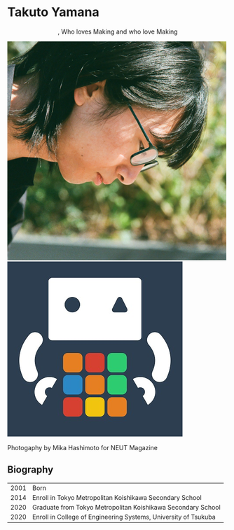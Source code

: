 # Takuto Yamana

<div style="text-align:center">, Who loves Making and who love Making</div>



<img class="pic2" src="img/face.png" alt="Takuto Yamana"><img class="pic2" src="img/icon.jpg" alt="Nyanyan">

Photogaphy by Mika Hashimoto for NEUT Magazine



## Biography

<table><tbody>
<tr>
<td>2001</td>
<td>Born</td>
</tr>
<tr>
<td>2014</td>
<td>Enroll in Tokyo Metropolitan Koishikawa Secondary School</td>
</tr>
<tr>
<td>2020</td>
<td>Graduate from Tokyo Metropolitan Koishikawa Secondary School</td>
</tr>
<tr>
<td>2020</td>
<td>Enroll in College of Engineering Systems, University of Tsukuba</td>
</tr>
</tbody></table>
